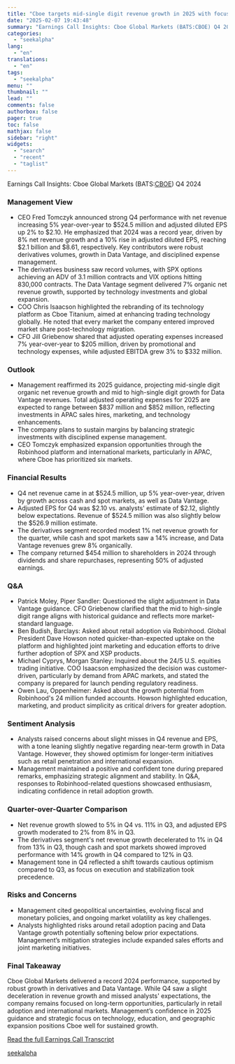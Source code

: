 ```yaml
---
title: "Cboe targets mid-single digit revenue growth in 2025 with focus on derivatives and Data Vantage"
date: "2025-02-07 19:43:48"
summary: "Earnings Call Insights: Cboe Global Markets (BATS:CBOE) Q4 2024 Management View CEO Fred Tomczyk announced strong Q4 performance with net revenue increasing 5% year-over-year to $524.5 million and adjusted diluted EPS up 2% to $2.10. He emphasized that 2024 was a record year, driven by 8% net revenue growth and..."
categories:
  - "seekalpha"
lang:
  - "en"
translations:
  - "en"
tags:
  - "seekalpha"
menu: ""
thumbnail: ""
lead: ""
comments: false
authorbox: false
pager: true
toc: false
mathjax: false
sidebar: "right"
widgets:
  - "search"
  - "recent"
  - "taglist"
---
```


Earnings Call Insights: Cboe Global Markets (BATS:[CBOE](https://seekingalpha.com/symbol/CBOE "Cboe Global Markets, Inc.")) Q4 2024

### Management View

* CEO Fred Tomczyk announced strong Q4 performance with net revenue increasing 5% year-over-year to $524.5 million and adjusted diluted EPS up 2% to $2.10. He emphasized that 2024 was a record year, driven by 8% net revenue growth and a 10% rise in adjusted diluted EPS, reaching $2.1 billion and $8.61, respectively. Key contributors were robust derivatives volumes, growth in Data Vantage, and disciplined expense management.
* The derivatives business saw record volumes, with SPX options achieving an ADV of 3.1 million contracts and VIX options hitting 830,000 contracts. The Data Vantage segment delivered 7% organic net revenue growth, supported by technology investments and global expansion.
* COO Chris Isaacson highlighted the rebranding of its technology platform as Cboe Titanium, aimed at enhancing trading technology globally. He noted that every market the company entered improved market share post-technology migration.
* CFO Jill Griebenow shared that adjusted operating expenses increased 7% year-over-year to $205 million, driven by promotional and technology expenses, while adjusted EBITDA grew 3% to $332 million.

### Outlook

* Management reaffirmed its 2025 guidance, projecting mid-single digit organic net revenue growth and mid to high-single digit growth for Data Vantage revenues. Total adjusted operating expenses for 2025 are expected to range between $837 million and $852 million, reflecting investments in APAC sales hires, marketing, and technology enhancements.
* The company plans to sustain margins by balancing strategic investments with disciplined expense management.
* CEO Tomczyk emphasized expansion opportunities through the Robinhood platform and international markets, particularly in APAC, where Cboe has prioritized six markets.

### Financial Results

* Q4 net revenue came in at $524.5 million, up 5% year-over-year, driven by growth across cash and spot markets, as well as Data Vantage.
* Adjusted EPS for Q4 was $2.10 vs. analysts' estimate of $2.12, slightly below expectations. Revenue of $524.5 million was also slightly below the $526.9 million estimate.
* The derivatives segment recorded modest 1% net revenue growth for the quarter, while cash and spot markets saw a 14% increase, and Data Vantage revenues grew 8% organically.
* The company returned $454 million to shareholders in 2024 through dividends and share repurchases, representing 50% of adjusted earnings.

### Q&A

* Patrick Moley, Piper Sandler: Questioned the slight adjustment in Data Vantage guidance. CFO Griebenow clarified that the mid to high-single digit range aligns with historical guidance and reflects more market-standard language.
* Ben Budish, Barclays: Asked about retail adoption via Robinhood. Global President Dave Howson noted quicker-than-expected uptake on the platform and highlighted joint marketing and education efforts to drive further adoption of SPX and XSP products.
* Michael Cyprys, Morgan Stanley: Inquired about the 24/5 U.S. equities trading initiative. COO Isaacson emphasized the decision was customer-driven, particularly by demand from APAC markets, and stated the company is prepared for launch pending regulatory readiness.
* Owen Lau, Oppenheimer: Asked about the growth potential from Robinhood's 24 million funded accounts. Howson highlighted education, marketing, and product simplicity as critical drivers for greater adoption.

### Sentiment Analysis

* Analysts raised concerns about slight misses in Q4 revenue and EPS, with a tone leaning slightly negative regarding near-term growth in Data Vantage. However, they showed optimism for longer-term initiatives such as retail penetration and international expansion.
* Management maintained a positive and confident tone during prepared remarks, emphasizing strategic alignment and stability. In Q&A, responses to Robinhood-related questions showcased enthusiasm, indicating confidence in retail adoption growth.

### Quarter-over-Quarter Comparison

* Net revenue growth slowed to 5% in Q4 vs. 11% in Q3, and adjusted EPS growth moderated to 2% from 8% in Q3.
* The derivatives segment's net revenue growth decelerated to 1% in Q4 from 13% in Q3, though cash and spot markets showed improved performance with 14% growth in Q4 compared to 12% in Q3.
* Management tone in Q4 reflected a shift towards cautious optimism compared to Q3, as focus on execution and stabilization took precedence.

### Risks and Concerns

* Management cited geopolitical uncertainties, evolving fiscal and monetary policies, and ongoing market volatility as key challenges.
* Analysts highlighted risks around retail adoption pacing and Data Vantage growth potentially softening below prior expectations. Management’s mitigation strategies include expanded sales efforts and joint marketing initiatives.

### Final Takeaway

Cboe Global Markets delivered a record 2024 performance, supported by robust growth in derivatives and Data Vantage. While Q4 saw a slight deceleration in revenue growth and missed analysts' expectations, the company remains focused on long-term opportunities, particularly in retail adoption and international markets. Management’s confidence in 2025 guidance and strategic focus on technology, education, and geographic expansion positions Cboe well for sustained growth.

[Read the full Earnings Call Transcript](https://seekingalpha.com/symbol/CBOE/earnings/transcripts)

[seekalpha](https://seekingalpha.com/news/4405197-cboe-targets-mid-single-digit-revenue-growth-in-2025-with-focus-on-derivatives-and-data)
